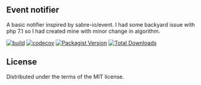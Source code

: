 ## Event notifier

A basic notifier inspired by sabre-io/event. I had some backyard issue with php 7.1 so I had created mine with minor change in algorithm.

[![build](https://github.com/b2pweb/bdf-event-notifier/actions/workflows/php.yml/badge.svg)](https://github.com/b2pweb/bdf-event-notifier/actions/workflows/php.yml)
[![codecov](https://codecov.io/github/b2pweb/bdf-event-notifier/branch/master/graph/badge.svg?token=VOFSPEWYKX)](https://app.codecov.io/github/b2pweb/bdf-event-notifier)
[![Packagist Version](https://img.shields.io/packagist/v/b2pweb/bdf-event-notifier.svg)](https://packagist.org/packages/b2pweb/bdf-event-notifier)
[![Total Downloads](https://img.shields.io/packagist/dt/b2pweb/bdf-event-notifier.svg)](https://packagist.org/packages/b2pweb/bdf-event-notifier)


## License

Distributed under the terms of the MIT license.

